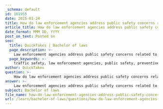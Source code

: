 ```yaml
---
_schema: default
id: 161955
date: 2025-01-24
title: How do law enforcement agencies address public safety concerns related to traffic safety, and what preventive measures are commonly implemented?
article_title: How do law enforcement agencies address public safety concerns related to traffic safety, and what preventive measures are commonly implemented?
date_format: MMM DD, YYYY
post_on_text: Posted on
seo:
  title: QuickTakes | Bachelor of laws
  page_description: >-
    Law enforcement agencies address public safety concerns related to traffic safety through enforcement, education, and engineering strategies, including high visibility enforcement, community outreach, collaboration with other agencies, and data-driven approaches to enhance roadway safety.
  page_keywords: >-
    traffic safety, law enforcement agencies, public safety, preventive measures, traffic law enforcement, high visibility enforcement, community engagement, education, collaboration, Safe System Approach, automated speed enforcement, data-driven strategies, traffic data analysis, promising practices, road safety
author: QuickTakes
question: >-
    How do law enforcement agencies address public safety concerns related to traffic safety, and what preventive measures are commonly implemented?
answer: >-
    Law enforcement agencies address public safety concerns related to traffic safety through a combination of enforcement, education, and engineering strategies. Here are some of the preventive measures commonly implemented:\n\n1. **Traffic Law Enforcement**: Law enforcement agencies prioritize traffic enforcement services to encourage compliance with traffic laws. This includes conducting safety stops for moving violations and investigatory stops to deter dangerous driving practices. The goal is to promote voluntary compliance among motorists and pedestrians.\n\n2. **High Visibility Enforcement**: This strategy involves increasing the presence of law enforcement on the roads, particularly in areas known for high rates of traffic violations or accidents. High visibility can deter risky behaviors such as speeding, driving under the influence, and distracted driving.\n\n3. **Community Engagement and Education**: Law enforcement plays a critical role in educating the public about traffic safety. This includes outreach programs that inform drivers about the consequences of unsafe driving behaviors and the importance of following traffic laws. Engaging with the community helps build trust and encourages safer driving practices.\n\n4. **Collaboration with Other Agencies**: Law enforcement agencies often partner with state highway safety offices, municipal public works agencies, and other organizations to develop comprehensive traffic safety initiatives. These collaborations can lead to more effective strategies and resource sharing.\n\n5. **Safe System Approach**: Many law enforcement agencies implement the Safe System Approach, which focuses on preventing traffic-related fatalities and injuries through a holistic view of road safety. This includes not only enforcement but also engineering improvements to roadways and public education campaigns.\n\n6. **Automated Speed Enforcement (ASE)**: Utilizing technology such as automated speed enforcement allows for continuous monitoring of traffic conditions. This method helps law enforcement agencies allocate resources more effectively, focusing on areas with high instances of speeding and other violations.\n\n7. **Data-Driven Strategies**: Law enforcement agencies analyze traffic data to identify trends and problem areas. This data-driven approach allows them to target enforcement efforts where they are most needed, thereby enhancing overall traffic safety.\n\n8. **Promising Practices and Research**: Agencies often refer to traffic safety resource guides and research to implement best practices. These resources provide insights into effective strategies for addressing traffic safety issues and adapting to emerging trends.\n\nBy integrating these measures, law enforcement agencies aim to create safer roadways, reduce traffic-related fatalities and injuries, and foster a culture of compliance with traffic laws within the community.
subject: Bachelor of laws
file_name: how-do-law-enforcement-agencies-address-public-safety-concerns-related-to-traffic-safety-and-what-preventive-measures-are-commonly-implemented.md
url: /learn/bachelor-of-laws/questions/how-do-law-enforcement-agencies-address-public-safety-concerns-related-to-traffic-safety-and-what-preventive-measures-are-commonly-implemented
---
```


&nbsp;